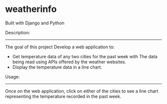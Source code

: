 # weatherinfo
Built with Django and Python

Description:
____________

The goal of this project Develop a web application to: 
- Get temperature data of any two cities for the past week with The data being read using APIs offered by the weather websites.
- Display the temperature data in a line chart. 

Usage:
______

Once on the web application, click on either of the cities to see a line chart representing the temperature recorded in the past week.
